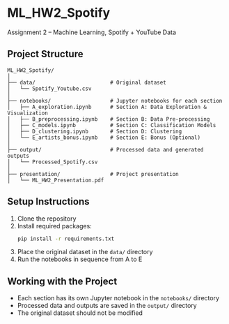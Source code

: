 # ML_HW2_Spotify
Assignment 2 – Machine Learning, Spotify + YouTube Data

## Project Structure
```
ML_HW2_Spotify/
│
├── data/                        # Original dataset
│   └── Spotify_Youtube.csv
│
├── notebooks/                   # Jupyter notebooks for each section
│   ├── A_exploration.ipynb      # Section A: Data Exploration & Visualization
│   ├── B_preprocessing.ipynb    # Section B: Data Pre-processing
│   ├── C_models.ipynb           # Section C: Classification Models
│   ├── D_clustering.ipynb       # Section D: Clustering
│   └── E_artists_bonus.ipynb    # Section E: Bonus (Optional)
│
├── output/                      # Processed data and generated outputs
│   └── Processed_Spotify.csv
│
├── presentation/                # Project presentation
│   └── ML_HW2_Presentation.pdf
```

## Setup Instructions
1. Clone the repository
2. Install required packages:
   ```bash
   pip install -r requirements.txt
   ```
3. Place the original dataset in the `data/` directory
4. Run the notebooks in sequence from A to E

## Working with the Project
- Each section has its own Jupyter notebook in the `notebooks/` directory
- Processed data and outputs are saved in the `output/` directory
- The original dataset should not be modified
